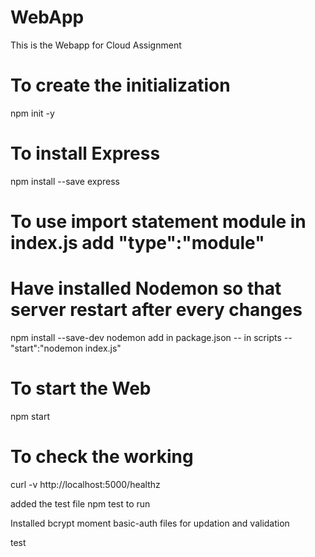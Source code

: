 # WebApp


This is the Webapp for Cloud Assignment

# To create the initialization
npm init -y

# To install Express
npm install --save express

# To use import statement module in index.js add "type":"module"

# Have installed Nodemon so that server restart after every changes
npm install --save-dev nodemon
add in package.json -- in scripts -- "start":"nodemon index.js"

# To start the Web
npm start

# To check the working
curl -v http://localhost:5000/healthz

added the test file npm test to run

Installed bcrypt moment basic-auth files for updation and validation

test

